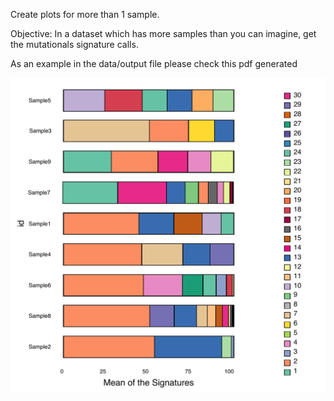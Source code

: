 Create plots for more than 1 sample.

Objective:
In a dataset which has more samples than you can imagine, get the mutationals signature calls.


As an example in the data/output file please check this pdf generated 

<img src=data/output/test_mutational_signature.pdf>
